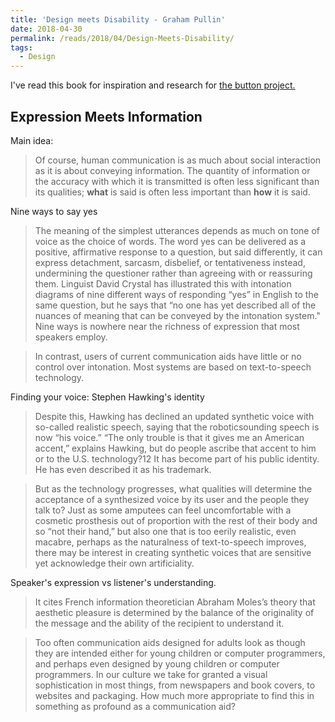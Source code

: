 ```yaml
---
title: 'Design meets Disability - Graham Pullin'
date: 2018-04-30
permalink: /reads/2018/04/Design-Meets-Disability/
tags:
  - Design
---
```


I've read this book for inspiration and research for [the button project.](../../../../portfolio/portfolio-1/)

Expression Meets Information
------

Main idea: 
> Of course, human communication is as much about social
interaction as it is about conveying information. The quantity
of information or the accuracy with which it is transmitted is
often less significant than its qualities; **what** is said is often less
important than **how** it is said.

Nine ways to say yes
> The meaning of the simplest utterances depends as much
on tone of voice as the choice of words. The word yes can be
delivered as a positive, affirmative response to a question, but
said differently, it can express detachment, sarcasm, disbelief,
or tentativeness instead, undermining the questioner rather
than agreeing with or reassuring them. Linguist David Crystal
has illustrated this with intonation diagrams of nine different
ways of responding “yes” in English to the same question,
but he says that “no one has yet described all of the nuances
of meaning that can be conveyed by the intonation system." 
Nine ways is nowhere near the richness of expression that
most speakers employ. 

> In contrast, users of current communication aids have little
or no control over intonation. Most systems are based on text-to-speech technology.

Finding your voice: Stephen Hawking's identity
> Despite this, Hawking has declined an updated synthetic
voice with so-called realistic speech, saying that the roboticsounding
speech is now “his voice.” “The only trouble is that
it gives me an American accent,” explains Hawking, but do
people ascribe that accent to him or to the U.S. technology?12
It has become part of his public identity. He has even described
it as his trademark.

> But as the technology progresses, what qualities will
determine the acceptance of a synthesized voice by its user
and the people they talk to? Just as some amputees can feel
uncomfortable with a cosmetic prosthesis out of proportion
with the rest of their body and so “not their hand,” but also
one that is too eerily realistic, even macabre, perhaps as the
naturalness of text-to-speech improves, there may be interest
in creating synthetic voices that are sensitive yet acknowledge
their own artificiality.

Speaker's expression vs listener's understanding.
> It cites French information theoretician
Abraham Moles’s theory that aesthetic pleasure is determined
by the balance of the originality of the message and the ability
of the recipient to understand it.

> Too often communication aids designed for adults
look as though they are intended either for young children or
computer programmers, and perhaps even designed by young
children or computer programmers. In our culture we take for
granted a visual sophistication in most things, from newspapers
and book covers, to websites and packaging. How much
more appropriate to find this in something as profound as a
communication aid?


